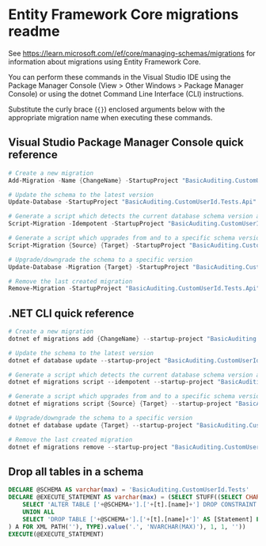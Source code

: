 # Entity Framework Core migrations readme

See <https://learn.microsoft.com//ef/core/managing-schemas/migrations> for information about migrations using Entity Framework Core.

You can perform these commands in the Visual Studio IDE using the Package Manager Console (View > Other Windows > Package Manager Console) or using the dotnet Command Line Interface (CLI) instructions.

Substitute the curly brace (`{}`) enclosed arguments below with the appropriate migration name when executing these commands.

## Visual Studio Package Manager Console quick reference

```powershell
# Create a new migration
Add-Migration -Name {ChangeName} -StartupProject "BasicAuditing.CustomUserId.Tests.Api" -Project "BasicAuditing.CustomUserId.Tests.Infrastructure"

# Update the schema to the latest version
Update-Database -StartupProject "BasicAuditing.CustomUserId.Tests.Api" -Project "BasicAuditing.CustomUserId.Tests.Infrastructure"

# Generate a script which detects the current database schema version and updates it to the latest
Script-Migration -Idempotent -StartupProject "BasicAuditing.CustomUserId.Tests.Api" -Project "BasicAuditing.CustomUserId.Tests.Infrastructure"

# Generate a script which upgrades from and to a specific schema version
Script-Migration {Source} {Target} -StartupProject "BasicAuditing.CustomUserId.Tests.Api" -Project "BasicAuditing.CustomUserId.Tests.Infrastructure"

# Upgrade/downgrade the schema to a specific version
Update-Database -Migration {Target} -StartupProject "BasicAuditing.CustomUserId.Tests.Api" -Project "BasicAuditing.CustomUserId.Tests.Infrastructure"

# Remove the last created migration
Remove-Migration -StartupProject "BasicAuditing.CustomUserId.Tests.Api" -Project "BasicAuditing.CustomUserId.Tests.Infrastructure"
```

## .NET CLI quick reference

```powershell
# Create a new migration
dotnet ef migrations add {ChangeName} --startup-project "BasicAuditing.CustomUserId.Tests.Api" --project "BasicAuditing.CustomUserId.Tests.Infrastructure"

# Update the schema to the latest version
dotnet ef database update --startup-project "BasicAuditing.CustomUserId.Tests.Api" --project "BasicAuditing.CustomUserId.Tests.Infrastructure"

# Generate a script which detects the current database schema version and updates it to the latest
dotnet ef migrations script --idempotent --startup-project "BasicAuditing.CustomUserId.Tests.Api" --project "BasicAuditing.CustomUserId.Tests.Infrastructure"

# Generate a script which upgrades from and to a specific schema version
dotnet ef migrations script {Source} {Target} --startup-project "BasicAuditing.CustomUserId.Tests.Api" --project "BasicAuditing.CustomUserId.Tests.Infrastructure"

# Upgrade/downgrade the schema to a specific version
dotnet ef database update {Target} --startup-project "BasicAuditing.CustomUserId.Tests.Api" --project "BasicAuditing.CustomUserId.Tests.Infrastructure"

# Remove the last created migration
dotnet ef migrations remove --startup-project "BasicAuditing.CustomUserId.Tests.Api" --project "BasicAuditing.CustomUserId.Tests.Infrastructure"
```

## Drop all tables in a schema

```sql
DECLARE @SCHEMA AS varchar(max) = 'BasicAuditing.CustomUserId.Tests'
DECLARE @EXECUTE_STATEMENT AS varchar(max) = (SELECT STUFF((SELECT CHAR(13) + CHAR(10) + [Statement] FROM (
    SELECT 'ALTER TABLE ['+@SCHEMA+'].['+[t].[name]+'] DROP CONSTRAINT ['+[fk].[name]+']' AS [Statement] FROM [sys].[foreign_keys] AS [fk] INNER JOIN [sys].[tables] AS [t] ON [t].[object_id] = [fk].[parent_object_id] INNER JOIN [sys].[schemas] AS [s] ON [s].[schema_id] = [t].[schema_id] WHERE [s].[name] = @SCHEMA
    UNION ALL
    SELECT 'DROP TABLE ['+@SCHEMA+'].['+[t].[name]+']' AS [Statement] FROM [sys].[tables] AS [t] INNER JOIN [sys].[schemas] AS [s] ON [s].[schema_id] = [t].[schema_id] WHERE [s].[name] = @SCHEMA
) A FOR XML PATH(''), TYPE).value('.', 'NVARCHAR(MAX)'), 1, 1, ''))
EXECUTE(@EXECUTE_STATEMENT)
```
